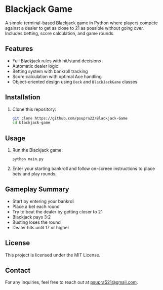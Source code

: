 # Blackjack Game  
A simple terminal-based Blackjack game in Python where players compete against a dealer to get as close to 21 as possible without going over. Includes betting, score calculation, and game rounds.

## Features  
- Full Blackjack rules with hit/stand decisions  
- Automatic dealer logic  
- Betting system with bankroll tracking  
- Score calculation with optimal Ace handling  
- Object-oriented design using `Deck` and `BlackJackGame` classes

## Installation  
1. Clone this repository:  
   ```sh
   git clone https://github.com/psupra22/Blackjack-Game
   cd blackjack-game
   ```

## Usage  
1. Run the Blackjack game:  
   ```sh
   python main.py
   ```

2. Enter your starting bankroll and follow on-screen instructions to place bets and play rounds.

## Gameplay Summary  
- Start by entering your bankroll  
- Place a bet each round  
- Try to beat the dealer by getting closer to 21  
- Blackjack pays 3:2  
- Busting loses the round  
- Dealer hits until 17 or higher

## License  
This project is licensed under the MIT License.

## Contact  
For any inquiries, feel free to reach out at psupra521@gmail.com.